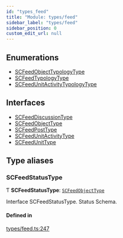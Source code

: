 ```yaml
---
id: "types_feed"
title: "Module: types/feed"
sidebar_label: "types/feed"
sidebar_position: 0
custom_edit_url: null
---
```


## Enumerations

- [SCFeedObjectTypologyType](../enums/types_feed.SCFeedObjectTypologyType)
- [SCFeedTypologyType](../enums/types_feed.SCFeedTypologyType)
- [SCFeedUnitActivityTypologyType](../enums/types_feed.SCFeedUnitActivityTypologyType)

## Interfaces

- [SCFeedDiscussionType](../interfaces/types_feed.SCFeedDiscussionType)
- [SCFeedObjectType](../interfaces/types_feed.SCFeedObjectType)
- [SCFeedPostType](../interfaces/types_feed.SCFeedPostType)
- [SCFeedUnitActivityType](../interfaces/types_feed.SCFeedUnitActivityType)
- [SCFeedUnitType](../interfaces/types_feed.SCFeedUnitType)

## Type aliases

### SCFeedStatusType

Ƭ **SCFeedStatusType**: [`SCFeedObjectType`](../interfaces/types_feed.SCFeedObjectType)

Interface SCFeedStatusType.
Status Schema.

#### Defined in

[types/feed.ts:247](https://github.com/selfcommunity/community-ui/blob/7f26f69/packages/sc-core/src/types/feed.ts#L247)
